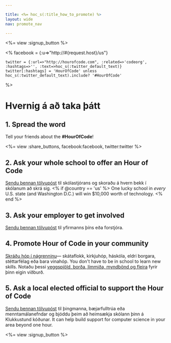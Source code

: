 ```yaml
---

title: <%= hoc_s(:title_how_to_promote) %>
layout: wide
nav: promote_nav

---
```


<%= view :signup_button %>

<%
    facebook = {:u=>"http://#{request.host}/us"}

    twitter = {:url=>"http://hourofcode.com", :related=>'codeorg', :hashtags=>'', :text=>hoc_s(:twitter_default_text)}
    twitter[:hashtags] = 'HourOfCode' unless hoc_s(:twitter_default_text).include? '#HourOfCode'
%>

# Hvernig á að taka þátt

## 1. Spread the word

Tell your friends about the **#HourOfCode**!

<%= view :share_buttons, facebook:facebook, twitter:twitter %>

## 2. Ask your whole school to offer an Hour of Code

[Sendu þennan tölvupóst](<%= resolve_url('/promote/resources#sample-emails') %>) til skólastjórans og skoraðu á hvern bekk í skólanum að skrá sig. <% if @country == 'us' %> One lucky school in *every* U.S. state (and Washington D.C.) will win $10,000 worth of technology. <% end %>

## 3. Ask your employer to get involved

[Sendu þennan tölvupóst](<%= resolve_url('/promote/resources#sample-emails') %>) til yfirmanns þíns eða forstjóra.

## 4. Promote Hour of Code in your community

[Skráðu hóp í nágrenninu](<%= resolve_url('/promote/resources#sample-emails') %>)— skátaflokk, kirkjuhóp, háskóla, eldri borgara, stéttarfélag eða bara vinahóp. You don't have to be in school to learn new skills. Notaðu þessi [veggspjöld, borða, límmiða, myndbönd og fleira](<%= resolve_url('/promote/resources') %>) fyrir þinn eigin viðburð.

## 5. Ask a local elected official to support the Hour of Code

[Sendu þennan tölvupóst](<%= resolve_url('/promote/resources#sample-emails') %>) til þingmanna, bæjarfulltrúa eða menntamálanefndar og bjóddu þeim að heimsækja skólann þinn á Klukkustund kóðunar. It can help build support for computer science in your area beyond one hour.

<%= view :signup_button %>